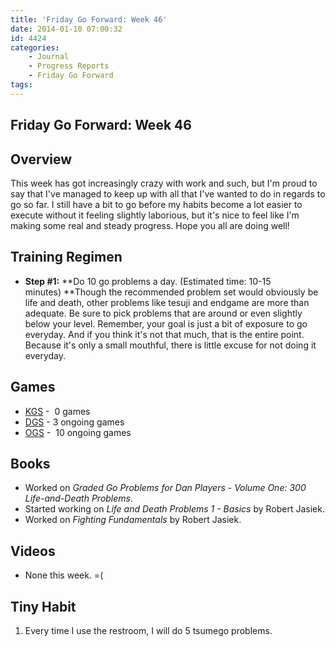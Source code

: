 ```yaml
---
title: 'Friday Go Forward: Week 46'
date: 2014-01-10 07:00:32
id: 4424
categories:
	- Journal
	- Progress Reports
	- Friday Go Forward
tags:
---
```


## Friday Go Forward: Week 46

## Overview

This week has got increasingly crazy with work and such, but I'm proud to say that I've managed to keep up with all that I've wanted to do in regards to go so far. I still have a bit to go before my habits become a lot easier to execute without it feeling slightly laborious, but it's nice to feel like I'm making some real and steady progress. Hope you all are doing well!

## Training Regimen

*   **Step #1:** **Do 10 go problems a day. (Estimated time: 10-15 minutes) **Though the recommended problem set would obviously be life and death, other problems like tesuji and endgame are more than adequate. Be sure to pick problems that are around or even slightly below your level. Remember, your goal is just a bit of exposure to go everyday. And if you think it's not that much, that is the entire point. Because it's only a small mouthful, there is little excuse for not doing it everyday.

## Games

*   [KGS](http://www.gokgs.com "KGS Website") -  0 games
*   [DGS](http://www.dragongoserver.net/userinfo.php?uid=60385 "Dragon Go Server - BenGoZen") - 3 ongoing games
*   [OGS](http://online-go.com/user/view/549/BenGoZen "Online Go Server - BenGoZen") -  10 ongoing games

## Books

*   Worked on _Graded Go Problems for Dan Players - Volume One: 300 Life-and-Death Problems_.
*   Started working on _Life and Death Problems 1 - Basics_ by Robert Jasiek.
*   Worked on _Fighting Fundamentals_ by Robert Jasiek.

## Videos

*   None this week. =(

## Tiny Habit

1.  Every time I use the restroom, I will do 5 tsumego problems.